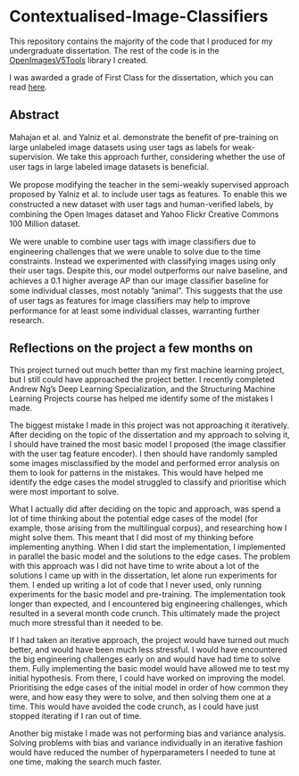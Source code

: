 # Contextualised-Image-Classifiers

This repository contains the majority of the code that I produced for my undergraduate dissertation. The rest of the code is in the [OpenImagesV5Tools](https://github.com/KieranLitschel/OpenImagesV5Tools) library I created. 

I was awarded a grade of First Class for the dissertation, which you can read [here](https://github.com/KieranLitschel/Contextualised-Image-Classifiers/blob/master/Honors_Project_Report.pdf). 

## Abstract

Mahajan et al. and Yalniz et al. demonstrate the beneﬁt of pre-training on large unlabeled image datasets using user tags as labels for weak-supervision. We take this approach further, considering whether the use of user tags in large labeled image datasets is beneﬁcial.

We propose modifying the teacher in the semi-weakly supervised approach proposed by Yalniz et al. to include user tags as features. To enable this we constructed a new dataset with user tags and human-veriﬁed labels, by combining the Open Images dataset and Yahoo Flickr Creative Commons 100 Million dataset.

We were unable to combine user tags with image classiﬁers due to engineering challenges that we were unable to solve due to the time constraints. Instead we experimented with classifying images using only their user tags. Despite this, our model outperforms our naive baseline, and achieves a 0.1 higher average AP than our image classiﬁer baseline for some individual classes, most notably ”animal”. This suggests that the use of user tags as features for image classiﬁers may help to improve performance for at least some individual classes, warranting further research.

## Reflections on the project a few months on

This project turned out much better than my first machine learning project, but I still could have approached the project better. I recently completed Andrew Ng’s Deep Learning Specialization, and the Structuring Machine Learning Projects course has helped me identify some of the mistakes I made.

The biggest mistake I made in this project was not approaching it iteratively. After deciding on the topic of the dissertation and my approach to solving it, I should have trained the most basic model I proposed (the image classifier with the user tag feature encoder). I then should have randomly sampled some images misclassified by the model and performed error analysis on them to look for patterns in the mistakes. This would have helped me identify the edge cases the model struggled to classify and prioritise which were most important to solve.

What I actually did after deciding on the topic and approach, was spend a lot of time thinking about the potential edge cases of the model (for example, those arising from the multilingual corpus), and researching how I might solve them. This meant that I did most of my thinking before implementing anything. When I did start the implementation, I implemented in parallel the basic model and the solutions to the edge cases. The problem with this approach was I did not have time to write about a lot of the solutions I came up with in the dissertation, let alone run experiments for them. I ended up writing a lot of code that I never used, only running experiments for the basic model and pre-training. The implementation took longer than expected, and I encountered big engineering challenges, which resulted in a several month code crunch. This ultimately made the project much more stressful than it needed to be.

If I had taken an iterative approach, the project would have turned out much better, and would have been much less stressful. I would have encountered the big engineering challenges early on and would have had time to solve them. Fully implementing the basic model would have allowed me to test my initial hypothesis. From there, I could have worked on improving the model. Prioritising the edge cases of the initial model in order of how common they were, and how easy they were to solve, and then solving them one at a time. This would have avoided the code crunch, as I could have just stopped iterating if I ran out of time.

Another big mistake I made was not performing bias and variance analysis. Solving problems with bias and variance individually in an iterative fashion would have reduced the number of hyperparameters I needed to tune at one time, making the search much faster.
